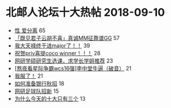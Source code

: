 # 北邮人论坛十大热帖 2018-09-10

- [性 爱分离](https://bbs.byr.cn/article/Feeling/3077026) 65
- [「既见君子云胡不喜」真诚MM征靠谱GG](https://bbs.byr.cn/article/Friends/1888454) 57
- [我大天禄终于进major了！！](https://bbs.byr.cn/article/CStrike/95496) 39
- [祝贺priv喜提coco winner！！！](https://bbs.byr.cn/article/ML_DM/31670) 28
- [网研学硕研究生选课，求学长学姐推荐](https://bbs.byr.cn/article/StudyShare/187496) 23
- [[熬夜看星际争霸wcs16强]李中堂牛逼（破音）](https://bbs.byr.cn/article/OnlineGame/48349) 21
- [我服了！](https://bbs.byr.cn/article/Picture/3220599) 21
- [如何准备银行秋招](https://bbs.byr.cn/article/Job/1987536) 18
- [网研足球队招新](https://bbs.byr.cn/article/Football/810046584) 15
- [为什么今天的十大只有三个](https://bbs.byr.cn/article/Talking/6042264) 13



